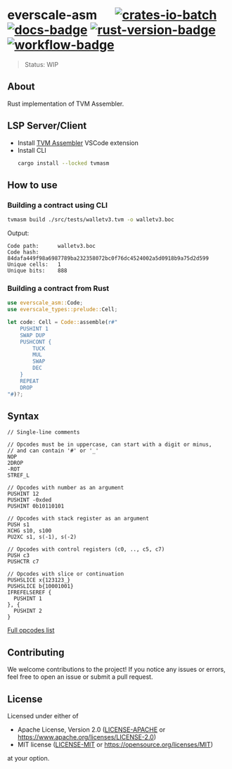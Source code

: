 # everscale-asm &emsp; [![crates-io-batch]][crates-io-link] [![docs-badge]][docs-url] [![rust-version-badge]][rust-version-link] [![workflow-badge]][workflow-link]

[crates-io-batch]: https://img.shields.io/crates/v/everscale-asm.svg

[crates-io-link]: https://crates.io/crates/everscale-asm

[docs-badge]: https://docs.rs/everscale-asm/badge.svg

[docs-url]: https://docs.rs/everscale-asm

[rust-version-badge]: https://img.shields.io/badge/rustc-1.70+-lightgray.svg

[rust-version-link]: https://blog.rust-lang.org/2023/06/01/Rust-1.70.0.html

[workflow-badge]: https://img.shields.io/github/actions/workflow/status/broxus/everscale-asm/master.yaml?branch=master

[workflow-link]: https://github.com/broxus/everscale-asm/actions?query=workflow%3Amaster

> Status: WIP

## About

Rust implementation of TVM Assembler.

## LSP Server/Client

- Install [TVM Assembler](https://marketplace.visualstudio.com/items?itemName=Rexagon.tvmasm-lsp) VSCode extension
- Install CLI
  ```bash
  cargo install --locked tvmasm
  ```

## How to use

### Building a contract using CLI
```bash
tvmasm build ./src/tests/walletv3.tvm -o walletv3.boc
```
Output:
```
Code path:      walletv3.boc
Code hash:      84dafa449f98a6987789ba232358072bc0f76dc4524002a5d0918b9a75d2d599
Unique cells:   1
Unique bits:    888
```

### Building a contract from Rust
```rust
use everscale_asm::Code;
use everscale_types::prelude::Cell;

let code: Cell = Code::assemble(r#"
    PUSHINT 1
    SWAP DUP
    PUSHCONT {
        TUCK
        MUL
        SWAP
        DEC
    }
    REPEAT
    DROP
"#)?;
```

## Syntax

```
// Single-line comments

// Opcodes must be in uppercase, can start with a digit or minus,
// and can contain '#' or '_'
NOP
2DROP
-ROT
STREF_L

// Opcodes with number as an argument
PUSHINT 12
PUSHINT -0xded
PUSHINT 0b10110101

// Opcodes with stack register as an argument
PUSH s1
XCHG s10, s100
PU2XC s1, s(-1), s(-2)

// Opcodes with control registers (c0, .., c5, c7)
PUSH c3
PUSHCTR c7

// Opcodes with slice or continuation
PUSHSLICE x{123123_}
PUSHSLICE b{10001001}
IFREFELSEREF {
  PUSHINT 1
}, {
  PUSHINT 2
}
```

[Full opcodes list](https://test.ton.org/tvm.pdf)

## Contributing

We welcome contributions to the project! If you notice any issues or errors, feel free to open an issue or submit a pull request.

## License

Licensed under either of

* Apache License, Version 2.0 ([LICENSE-APACHE](LICENSE-APACHE) or <https://www.apache.org/licenses/LICENSE-2.0>)
* MIT license ([LICENSE-MIT](LICENSE-MIT) or <https://opensource.org/licenses/MIT>)

at your option.
